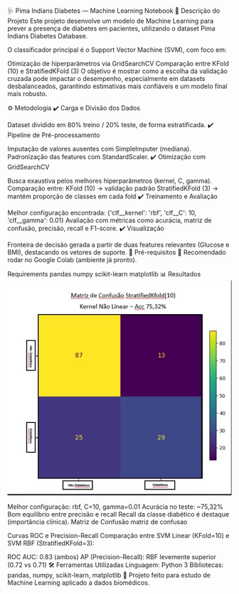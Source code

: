 🩺 Pima Indians Diabetes — Machine Learning Notebook
📌 Descrição do Projeto
Este projeto desenvolve um modelo de Machine Learning para prever a presença de diabetes em pacientes, utilizando o dataset Pima Indians Diabetes Database.

O classificador principal é o Support Vector Machine (SVM), com foco em:

Otimização de hiperparâmetros via GridSearchCV
Comparação entre KFold (10) e StratifiedKFold (3)
O objetivo é mostrar como a escolha da validação cruzada pode impactar o desempenho, especialmente em datasets desbalanceados, garantindo estimativas mais confiáveis e um modelo final mais robusto.

⚙️ Metodologia
✔️ Carga e Divisão dos Dados

Dataset dividido em 80% treino / 20% teste, de forma estratificada.
✔️ Pipeline de Pré-processamento

Imputação de valores ausentes com SimpleImputer (mediana).
Padronização das features com StandardScaler.
✔️ Otimização com GridSearchCV

Busca exaustiva pelos melhores hiperparâmetros (kernel, C, gamma).
Comparação entre:
KFold (10) → validação padrão
StratifiedKFold (3) → mantém proporção de classes em cada fold
✔️ Treinamento e Avaliação

Melhor configuração encontrada:
{'clf__kernel': 'rbf', 'clf__C': 10, 'clf__gamma': 0.01}
Avaliação com métricas como acurácia, matriz de confusão, precisão, recall e F1-score.
✔️ Visualização

Fronteira de decisão gerada a partir de duas features relevantes (Glucose e BMI), destacando os vetores de suporte.
🔧 Pré-requisitos
📍 Recomendado rodar no Google Colab (ambiente já pronto).

Requirements
pandas
numpy
scikit-learn
matplotlib
📊 Resultados
![TMatriz de confusção](matriz_confusao.png)

Melhor configuração: rbf, C=10, gamma=0.01
Acurácia no teste: ~75,32%
Bom equilíbrio entre precisão e recall
Recall da classe diabético é destaque (importância clínica).
Matriz de Confusão
matriz de confusao

Curvas ROC e Precision-Recall
Comparação entre SVM Linear (KFold=10) e SVM RBF (StratifiedKFold=3):

ROC AUC: 0.83 (ambos)
AP (Precision-Recall): RBF levemente superior (0.72 vs 0.71)
🛠️ Ferramentas Utilizadas
Linguagem: Python 3
Bibliotecas: pandas, numpy, scikit-learn, matplotlib
📌 Projeto feito para estudo de Machine Learning aplicado a dados biomédicos.
